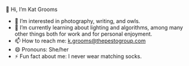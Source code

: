 👋 Hi, I’m Kat Grooms
- 👀 I’m interested in photography, writing, and owls. 
- 🌱 I’m currently learning about lighting and algorithms, among many other things both for work and for personal enjoyment. 
- 📫 How to reach me: k.grooms@thepestogroup.com 
- 😄 Pronouns: She/her
- ⚡ Fun fact about me: I never wear matching socks. 
